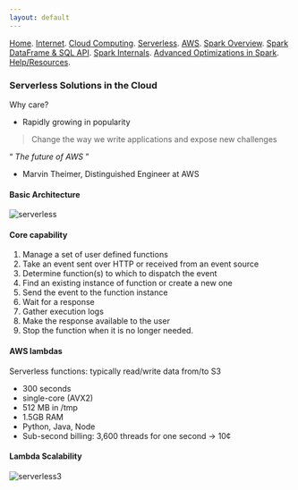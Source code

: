 ```yaml
---
layout: default
---
```

[Home](./README.md).
[Internet](./internet.md).
[Cloud Computing](./cloud_computing.md).
[Serverless](./serverless.md).
[AWS](./aws.md).
[Spark Overview](./spark_overview.md).
[Spark DataFrame & SQL API](./sparkAPI.md).
[Spark Internals](./spark_internals.md).
[Advanced Optimizations in Spark](spark_optimizations.md).
[Help/Resources](./resources.md).

### Serverless Solutions in the Cloud

Why care?
- Rapidly growing in popularity

> Change the way we write applications and expose new challenges

“ _The future of AWS_ ”
- Marvin Theimer,
    Distinguished Engineer at AWS
    
#### Basic Architecture
![serverless](Images/serverless1.png)

#### Core capability

1. Manage a set of user defined functions
2. Take an event sent over HTTP or received from an event source
3. Determine function(s) to which to dispatch the event
4. Find an existing instance of function or create a new one
5. Send the event to the function instance
6. Wait for a response
7. Gather execution logs
8. Make the response available to the user
9. Stop the function when it is no longer needed.


#### AWS lambdas
Serverless functions: typically read/write data from/to S3

- 300 seconds
- single-core (AVX2)
- 512 MB in /tmp
- 1.5GB RAM
- Python, Java, Node
- Sub-second billing: 3,600 threads for one second → 10¢

#### Lambda Scalability
![serverless3](Images/serverless3.png)
